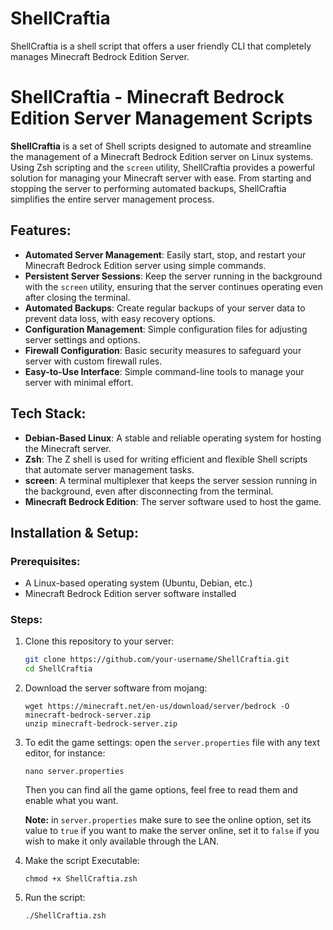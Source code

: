 # ShellCraftia
ShellCraftia is a shell script that offers a user friendly CLI that completely manages Minecraft Bedrock Edition Server.

# ShellCraftia - Minecraft Bedrock Edition Server Management Scripts

**ShellCraftia** is a set of Shell scripts designed to automate and streamline the management of a Minecraft Bedrock Edition server on Linux systems. Using Zsh scripting and the `screen` utility, ShellCraftia provides a powerful solution for managing your Minecraft server with ease. From starting and stopping the server to performing automated backups, ShellCraftia simplifies the entire server management process.

## Features:
- **Automated Server Management**: Easily start, stop, and restart your Minecraft Bedrock Edition server using simple commands.
- **Persistent Server Sessions**: Keep the server running in the background with the `screen` utility, ensuring that the server continues operating even after closing the terminal.
- **Automated Backups**: Create regular backups of your server data to prevent data loss, with easy recovery options.
- **Configuration Management**: Simple configuration files for adjusting server settings and options.
- **Firewall Configuration**: Basic security measures to safeguard your server with custom firewall rules.
- **Easy-to-Use Interface**: Simple command-line tools to manage your server with minimal effort.

## Tech Stack:
- **Debian-Based Linux**: A stable and reliable operating system for hosting the Minecraft server.
- **Zsh**: The Z shell is used for writing efficient and flexible Shell scripts that automate server management tasks.
- **screen**: A terminal multiplexer that keeps the server session running in the background, even after disconnecting from the terminal.
- **Minecraft Bedrock Edition**: The server software used to host the game.

## Installation & Setup:
### Prerequisites:
- A Linux-based operating system (Ubuntu, Debian, etc.)
- Minecraft Bedrock Edition server software installed

### Steps:
1. Clone this repository to your server:
   ```bash
   git clone https://github.com/your-username/ShellCraftia.git
   cd ShellCraftia
   ```

2. Download the server software from mojang:
   ```
   wget https://minecraft.net/en-us/download/server/bedrock -O minecraft-bedrock-server.zip
   unzip minecraft-bedrock-server.zip
   ```

3. To edit the game settings:
   open the `server.properties` file with any text editor,
   for instance:
   ```
   nano server.properties
   ```
   Then you can find all the game options, feel free to read them and enable what you want.
   
   **Note:** in `server.properties` make sure to see the online option, set its value to `true` if you want to make the server online,
   set it to `false` if you wish to make it only available through the LAN.

4. Make the script Executable:
   ```
   chmod +x ShellCraftia.zsh
   ```

5. Run the script:
   ```
   ./ShellCraftia.zsh
   ```
